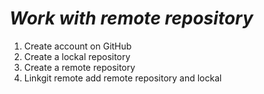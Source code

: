 # ***Work with remote repository***
1. Create account on GitHub
2. Create a lockal repository
3. Create a remote repository
4. Linkgit remote add remote repository and lockal 

